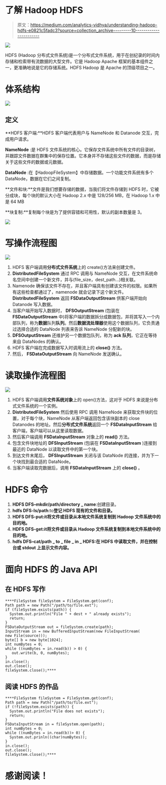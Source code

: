 # 了解 Hadoop HDFS

> 原文：<https://medium.com/analytics-vidhya/understanding-hadoop-hdfs-e0821c5fadc3?source=collection_archive---------10----------------------->

![](img/e0ca78061fcf14bbb332bea818df7d16.png)

HDFS (Hadoop 分布式文件系统)是一个分布式文件系统，用于在创纪录的时间内存储和检索带有流数据的大型文件。它是 Hadoop Apache 框架的基本组件之一，更准确地说是它的存储系统。HDFS Hadoop 是 Apache 的顶级项目之一。

# 体系结构

![](img/bac67b5437f1d8979860c9fcbed096e5.png)

## 定义

**HDFS 客户端:**HDFS 客户端代表用户与 NameNode 和 Datanode 交互，完成用户请求。

**NameNode** :是 HDFS 文件系统的核心。它保存文件系统中所有文件的目录树，并跟踪文件数据在群集中的保存位置。它本身并不存储这些文件的数据，而是存储关于这些文件的数据或元数据。

**DataNode** :在【HadoopFileSystem】中存储数据。一个功能文件系统有多个 DataNode，数据在它们之间复制。

**文件和块:**文件是我们想要存储的数据，当我们将文件存储到 HDFS 时，它被分成块，每个块的默认大小在 Hadoop 2.x 中是 128/256 MB，在 Hadoop 1.x 中是 64 MB

**块复制:**复制每个块是为了提供容错和可用性，默认的副本数量是 3。

![](img/9f324b0cfcabccdbe8f2a71a8e86b969.png)

# 写操作流程图

![](img/75a6b63f1044c94fd3e35b579929da3f.png)

1.  HDFS 客户端调用**分布式文件系统**上的 create()方法来创建文件。
2.  **DistributedFileSystem** 通过 RPC 调用与 NameNode 交互，在文件系统命名空间中创建一个新文件，并与(file_size，dest_path…)相关联。
3.  Namenode 确保该文件不存在，并且客户端具有创建该文件的权限。如果所有这些检查都通过了，namenode 就会记录下这个新文件。 **DistributedFileSystem** 返回 **FSDataOutputStream** 供客户端开始向 Datanode 写入数据。
4.  当客户端开始写入数据时， **DFSOutputStream** (包装在 **FSDataOutputStream** 中)将客户端的数据拆分成数据包，并将其写入一个内部队列，称为**数据**队列**队列**。然后**数据流处理器**使用这个数据队列，它负责通过选择合适的 DataNode 列表来告诉 NameNode 分配新的块。
5.  **DFSOutputStream** 还维护另一个数据包队列，称为 **ack 队列**，它正在等待来自 DataNodes 的确认。
6.  HDFS 客户端在完成数据写入时调用流上的 **close()** 方法。
7.  然后， **FSDataOutputStream** 向 NameNode 发送确认。

# 读取操作流程图

![](img/5416659f591f0bf7c1942f03a9900b3e.png)

1.  HDFS 客户端调用**文件系统对象**上的 open()方法，这对于 HDFS 来说是分布式文件系统的一个实例。
2.  **DistributedFileSystem** 然后使用 RPC 调用 NameNode 来获取文件块的位置，对于每个块，NameNode 从客户端返回包含该块副本的 close Datanodes 的地址。然后**分布式文件系统**返回一个 **FSDataInputStream** 给客户端，客户端可以从这里读取数据。
3.  然后客户端调用 **FSDataInputStream** 对象上的 **read()** 方法。
4.  包含文件块地址的 **DFSInputStream** (包装在 **FSDataInputStream** )连接到最近的 DataNode 以读取文件中的第一个块。
5.  到达文件末尾后， **DFSInputStream** 关闭与该 DataNode 的连接，并为下一个块找到最合适的 DataNode。
6.  当客户端读取完数据后，调用 **FSDataInputStream** 上的 **close()** 。

# HDFS 命令

1.  **HDFS DFS–mkdir/path/directory _ name**:创建目录。
2.  **hdfs DFS-ls/path**:to**登记 HDFS 现有的文件和目录。**
3.  ****HDFS DFS-put<localsrc><dest>**:it**将文件或目录从本地文件系统复制到 Hadoop 文件系统中的目的地。****
4.  ******HDFS DFS-get<src><local dest>:**it**将文件或目录从 Hadoop 文件系统复制到本地文件系统中的目的地。******
5.  ********hdfs DFS–cat/path _ to _ file _ in _ HDFS**:**在 HDFS 中读取文件，并在控制台或 stdout 上显示文件内容。********

# ******面向 HDFS 的 Java API******

## ******在 HDFS 写作******

```
****FileSystem fileSystem = FileSystem.get(conf);
Path path = new Path("/path/to/file.ext");
if (fileSystem.exists(path)) {
  System.out.println("File " + dest + " already exists");
  return;
}
FSDataOutputStream out = fileSystem.create(path);
InputStream in = new BufferedInputStream(new FileInputStream(
new File(source)));
byte[] b = new byte[1024];
int numBytes = 0;
while ((numBytes = in.read(b)) > 0) {
   out.write(b, 0, numBytes);
}
in.close();
out.close();
fileSystem.close();****
```

## ******阅读 HDFS 的作品******

```
****FileSystem fileSystem = FileSystem.get(conf);
Path path = new Path("/path/to/file.ext");
if (!fileSystem.exists(path)) {
  System.out.println("File does not exists");
  return;
}
FSDataInputStream in = fileSystem.open(path);
int numBytes = 0;
while ((numBytes = in.read(b))> 0) {
  System.out.prinln((char)numBytes));
}
in.close();
out.close();
fileSystem.close();****
```

# ******感谢阅读！******
